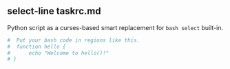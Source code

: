 ## select-line taskrc.md
Python script as a curses-based smart replacement for `bash select` built-in.

```bash
#  Put your bash code in regions like this.
#  function hello {
#      echo "Welcome to hello()!"
# }
```
